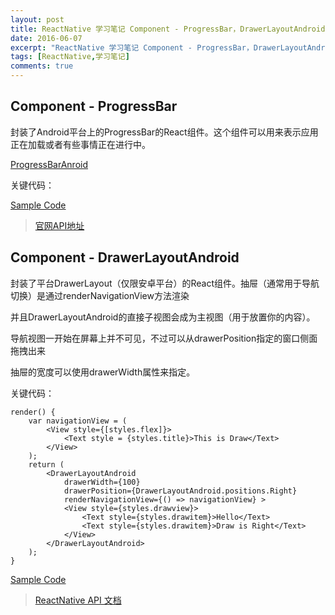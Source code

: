```yaml
---
layout: post
title: ReactNative 学习笔记 Component - ProgressBar，DrawerLayoutAndroid
date: 2016-06-07
excerpt: "ReactNative 学习笔记 Component - ProgressBar，DrawerLayoutAndroid"
tags: [ReactNative,学习笔记]
comments: true
---
```


## Component - ProgressBar

封装了Android平台上的ProgressBar的React组件。这个组件可以用来表示应用正在加载或者有些事情正在进行中。

[ProgressBarAnroid](http://reactnative.cn/docs/0.26/progressbarandroid.html#content)

关键代码：
            <View style={[styles.flex,{marginTop:45}]}>
                <ProgressBarAndroid styleAttr="LargeInverse" />
           </View>
    

[Sample Code](https://github.com/vivianking6855/ReactNativeProject/blob/rncomponent/TwoReactNative/app/ProgressBarLesson.js)

> [官网API地址](http://reactnative.cn/docs/0.26/textinput.html#content)



## Component - DrawerLayoutAndroid


封装了平台DrawerLayout（仅限安卓平台）的React组件。抽屉（通常用于导航切换）是通过renderNavigationView方法渲染

并且DrawerLayoutAndroid的直接子视图会成为主视图（用于放置你的内容）。

导航视图一开始在屏幕上并不可见，不过可以从drawerPosition指定的窗口侧面拖拽出来

抽屉的宽度可以使用drawerWidth属性来指定。


关键代码：

    render() {
        var navigationView = (
            <View style={[styles.flex]}>
                <Text style = {styles.title}>This is Draw</Text>
            </View>
        );
        return (
            <DrawerLayoutAndroid
                drawerWidth={100}
                drawerPosition={DrawerLayoutAndroid.positions.Right}
                renderNavigationView={() => navigationView} >
                <View style={styles.drawview}>
                    <Text style={styles.drawitem}>Hello</Text>
                    <Text style={styles.drawitem}>Draw is Right</Text>
                </View>
            </DrawerLayoutAndroid>
        );
    }



[Sample Code](https://github.com/vivianking6855/ReactNativeProject/blob/rncomponent/TwoReactNative/app/DrawerLayoutLesson.js)


> [ReactNative API 文档](http://reactnative.cn/docs/0.26/getting-started.html)
